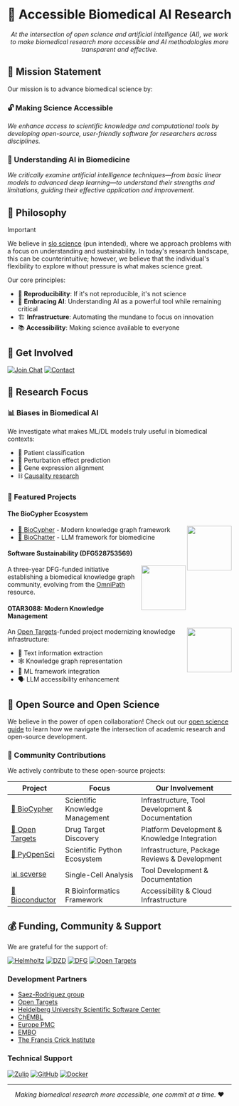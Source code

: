 # 🧬 Accessible Biomedical AI Research

<div align="center">

*At the intersection of open science and artificial intelligence (AI), we work to make biomedical research more accessible and AI methodologies more transparent and effective.*

</div>

## 🎯 Mission Statement

Our mission is to advance biomedical science by:

### 🔓 Making Science Accessible
*We enhance access to scientific knowledge and computational tools by developing open-source, user-friendly software for researchers across disciplines.*

### 🤖 Understanding AI in Biomedicine
*We critically examine artificial intelligence techniques—from basic linear models to advanced deep learning—to understand their strengths and limitations, guiding their effective application and improvement.*

## 🧭 Philosophy

> [!IMPORTANT]
> We believe in [slo science](https://en.wikipedia.org/wiki/Slow_science) (pun
> intended), where we approach problems with a focus on understanding and
> sustainability. In today's research landscape, this can be counterintuitive;
> however, we believe that the individual's flexibility to explore without
> pressure is what makes science great.

Our core principles:

- 🔄 **Reproducibility**: If it's not reproducible, it's not science
- 🤖 **Embracing AI**: Understanding AI as a powerful tool while remaining critical
- 🏗️ **Infrastructure**: Automating the mundane to focus on innovation
- 📚 **Accessibility**: Making science available to everyone

## 👥 Get Involved

<div align="left">

[![Join Chat](https://img.shields.io/badge/Join-Zulip_Chat-lightgreen?style=for-the-badge)](https://biocypher.zulipchat.com)
[![Contact](https://img.shields.io/badge/Contact-Sebastian-lightblue?style=for-the-badge)](https://slobentanzer.github.io)

</div>

## 🔬 Research Focus

### 📊 Biases in Biomedical AI
We investigate what makes ML/DL models truly useful in biomedical contexts:
- 🏥 Patient classification
- 🧪 Perturbation effect prediction
- 🧬 Gene expression alignment
- ⛓️ [Causality research](https://www.embopress.org/doi/full/10.1038/s44320-024-00041-w)

### 🌟 Featured Projects

#### The BioCypher Ecosystem
<img src="https://raw.githubusercontent.com/biocypher/biocypher/main/docs/biocypher-open-graph.png" width="100" align="right">

- [🔗 BioCypher](https://biocypher.org) - Modern knowledge graph framework
- [💬 BioChatter](https://biochatter.org) - LLM framework for biomedicine

#### Software Sustainability (DFG528753569)
<img src="https://upload.wikimedia.org/wikipedia/commons/8/86/DFG-logo-blau.svg" width="100" align="right">

A three-year DFG-funded initiative establishing a biomedical knowledge graph community, evolving from the [OmniPath](https://omnipathdb.org) resource.

#### OTAR3088: Modern Knowledge Management
<img src="https://www.opentargets.org/assets/img/ten-years-logo-colour.png" width="100" align="right">

An [Open Targets](https://opentargets.org)-funded project modernizing knowledge infrastructure:
- 📑 Text information extraction
- 🕸️ Knowledge graph representation
- 🤖 ML framework integration
- 🗣️ LLM accessibility enhancement

## 🔧 Open Source and Open Science

We believe in the power of open collaboration! Check out our [open science guide](OPEN_SCIENCE_GUIDE.md) to learn how we navigate the intersection of academic research and open-source development.

### 🤝 Community Contributions

We actively contribute to these open-source projects:

| Project | Focus | Our Involvement |
|---------|-------|-----------------|
| [🔗 BioCypher](https://biocypher.org) | Scientific Knowledge Management | Infrastructure, Tool Development & Documentation |
| [🎯 Open Targets](https://www.opentargets.org) | Drug Target Discovery | Platform Development & Knowledge Integration |
| [🐍 PyOpenSci](https://pyopensci.org) | Scientific Python Ecosystem | Infrastructure, Package Reviews & Development |
| [📊 scverse](https://scverse.org) | Single-Cell Analysis | Tool Development & Documentation |
| [🧬 Bioconductor](https://bioconductor.org) | R Bioinformatics Framework | Accessibility & Cloud Infrastructure |

<!-- ## 👥 Our Team

Visit our [team overview board](https://github.com/orgs/slolab/projects/2) to meet our interdisciplinary researchers and developers. -->

## 💰 Funding, Community & Support

We are grateful for the support of:

[![Helmholtz](https://img.shields.io/badge/Helmholtz-Munich-violet)](https://helmholtz-muenchen.de)
[![DZD](https://img.shields.io/badge/DZD-Diabetes-red)](https://dzd-ev.de)
[![DFG](https://img.shields.io/badge/DFG-Research-yellow)](https://www.dfg.de)
[![Open Targets](https://img.shields.io/badge/Open-Targets-blue)](https://opentargets.org)

### Development Partners

- [Saez-Rodriguez group](https://saezlab.org)
- [Open Targets](https://opentargets.org)
- [Heidelberg University Scientific Software Center](https://www.ssc.uni-heidelberg.de/en)
- [ChEMBL](https://www.ebi.ac.uk/chembl/)
- [Europe PMC](https://europepmc.org)
- [EMBO](https://www.embo.org)
- [The Francis Crick Institute](https://www.crick.ac.uk)

### Technical Support

[![Zulip](https://img.shields.io/badge/Zulip-Chat-blue?style=for-the-badge&logo=zulip)](https://biocypher.zulipchat.com)
[![GitHub](https://img.shields.io/badge/GitHub-Follow-black?style=for-the-badge&logo=github)](https://github.com/slolab)
[![Docker](https://img.shields.io/badge/Docker-Infrastructure-blue?style=for-the-badge&logo=docker)](https://docker.com)

---

<div align="center">

*Making biomedical research more accessible, one commit at a time.* ❤️

</div>
